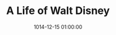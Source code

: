 ---
layout: post
title:  "A Life of Walt Disney"
category: Template
date:   1014-12-15 01:00:00
last_modified_at:  2014-12-15 01:00:00
excerpt: "Walter Elias Disney was an American entrepreneur"
categories: history
tags:  mickey
image:
  feature: walt-disney.jpg
  topPosition: 0px
bgContrast: dark
bgGradientOpacity: darker
syntaxHighlighter: no
link: 
---